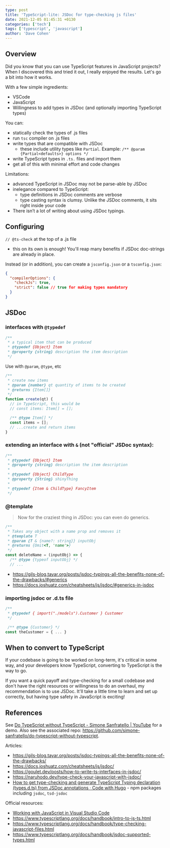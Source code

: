 ```yaml
---
type: post
title: 'TypeScript-lite: JSDoc for type-checking js files'
date: 2021-12-05 01:45:31 +0130
categories: ['tech']
tags: ['typescript', 'javascript']
author: 'Dave Cohen'
---
```


## Overview

Did you know that you can use TypeScript features in JavaScript projects? When I discovered this and tried it out, I really enjoyed the results. Let's go a bit into how it works.

With a few simple ingredients:

- VSCode
- JavaScript
- Willingness to add types in JSDoc (and optionally importing TypeScript types)

You can:

- statically check the types of .js files
- run `tsc` compiler on .js files
- write types that are compatible with JSDoc
  - these include utility types like `Partial`. Example: `/** @param {Partial<defaults>} options */`
- write TypeScript types in `.ts.` files and import them
- get all of this with minimal effort and code changes

Limitations:

- advanced TypeScript in JSDoc may not be parse-able by JSDoc
- inelegance compared to TypeScript:
  - type definitions in JSDoc comments are verbose
  - type casting syntax is clumsy. Unlike the JSDoc comments, it sits right inside your code
- There isn’t a lot of writing about using JSDoc typings.

## Configuring

`// @ts-check` at the top of a .js file

- this on its own is enough! You'll reap many benefits if JSDoc doc-strings are already in place.

Instead (or in addition), you can create a `jsconfig.json` or a `tsconfig.json`:

```json
{
  "compilerOptions": {
    "checkJs": true,
    "strict": false // true for making types mandatory
  }
}
```

## JSDoc

### interfaces with `@typedef`

```js
/**
 * a typical item that can be produced
 * @typedef {Object} Item
 * @property {string} description the item description
 */
```

Use with `@param`, `@type`, etc

```js
/**
 * create new items
 * @param {number} qt quantity of items to be created
 * @returns {Item[]}
 */
function create(qt) {
  // in TypeScript, this would be
  // const items: Item[] = [];

  /** @type Item[] */
  const items = [];
  // ...create and return items
}
```

### extending an interface with `&` (not "official" JSDoc syntax):

```js
/**
 * @typedef {Object} Item
 * @property {string} description the item description
 *
 * @typedef {Object} ChildType
 * @property {String} shinyThing
 *
 * @typedef {Item & ChildType} FancyItem
 */
```

### @template

> Now for the craziest thing in JSDoc: you can even do generics.

```js
/**
 * Takes any object with a name prop and removes it
 * @template T
 * @param {T & {name?: string}} inputObj
 * @returns {Omit<T, 'name'>}
 */
const deleteName = (inputObj) => {
  /** @type {typeof inputObj} */
  // ...
```

- <https://gils-blog.tayar.org/posts/jsdoc-typings-all-the-benefits-none-of-the-drawbacks/#generics>
- <https://docs.joshuatz.com/cheatsheets/js/jsdoc/#generics-in-jsdoc>

### importing jsdoc or .d.ts file

```js
/**
 * @typedef { import("./models").Customer } Customer
 */

 /** @type {Customer} */
const theCustomer = { ... }
```

## When to convert to TypeScript

If your codebase is going to be worked on long-term, it's critical in some way, and your developers know TypeScript, converting to TypeScript is the way to go.

If you want a quick payoff and type-checking for a small codebase and don't have the right resources or willingness to do an overhaul, my recommendation is to use JSDoc. It'll take a little time to learn and set up correctly, but having type safety in JavaScript is exciting!

## References

See [Do TypeScript without TypeScript - Simone Sanfratello | YouTube](https://www.youtube.com/watch?v=xLDVfBUgD8U&t=114s) for a demo. Also see the associated repo: <https://github.com/simone-sanfratello/do-typescript-without-typescript>.

Articles:

- <https://gils-blog.tayar.org/posts/jsdoc-typings-all-the-benefits-none-of-the-drawbacks/>
- <https://docs.joshuatz.com/cheatsheets/js/jsdoc/>
- <https://goulet.dev/posts/how-to-write-ts-interfaces-in-jsdoc/>
- <https://naruhodo.dev/type-check-your-javascript-with-jsdoc/>
- [How to get type-checking and generate TypeScript Typing declaration (types.d.ts) from JSDoc annotations · Code with Hugo](https://codewithhugo.com/jsdoc-typescript-typings-types-d-ts/) - npm packages including `jsdoc`, `tsd-jsdoc`

Official resources:

- [Working with JavaScript in Visual Studio Code](https://code.visualstudio.com/docs/nodejs/working-with-javascript)
- <https://www.typescriptlang.org/docs/handbook/intro-to-js-ts.html>
- <https://www.typescriptlang.org/docs/handbook/type-checking-javascript-files.html>
- <https://www.typescriptlang.org/docs/handbook/jsdoc-supported-types.html>
